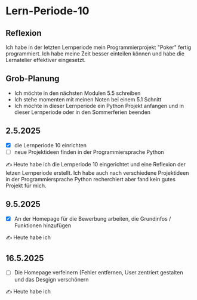 # Lern-Periode-10

Reflexion
--
Ich habe in der letzten Lernperiode mein Programmierprojekt "Poker" fertig programmiert. Ich habe meine Zeit besser einteilen können und habe die Lernatelier effektiver eingesetzt. 

Grob-Planung
--
- Ich möchte in den nächsten Modulen 5.5 schreiben
- Ich stehe momenten mit meinen Noten bei einem 5.1 Schnitt
- Ich möchte in dieser Lernperiode ein Python Projekt anfangen und in dieser Lernperiode oder in den Sommerferien beenden


## 2.5.2025

- [x] die Lernperiode 10 einrichten
- [ ] neue Projektideen finden in der Programmiersprache Python

✍️ Heute habe ich die Lernperiode 10 eingerichtet und eine Reflexion der letzen Lernperiode erstellt. Ich habe auch nach verschiedene Projektideen in der Programmiersprache Python recherchiert aber fand kein gutes Projekt für mich.



## 9.5.2025

- [x] An der Homepage für die Bewerbung arbeiten, die Grundinfos / Funktionen hinzufügen

✍️ Heute habe ich



## 16.5.2025

- [ ] Die Homepage verfeinern (Fehler entfernen, User zentriert gestalten und das Desgign verschönern

✍️ Heute habe ich
